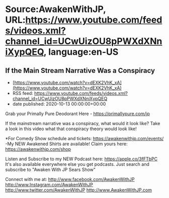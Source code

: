 # Source:AwakenWithJP, URL:https://www.youtube.com/feeds/videos.xml?channel_id=UCwUizOU8pPWXdXNniXypQEQ, language:en-US

## If the Main Stream Narrative Was a Conspiracy
 - [https://www.youtube.com/watch?v=dEXK2VhK_xA](https://www.youtube.com/watch?v=dEXK2VhK_xA)
 - RSS feed: https://www.youtube.com/feeds/videos.xml?channel_id=UCwUizOU8pPWXdXNniXypQEQ
 - date published: 2020-10-13 00:00:00+00:00

Grab your Primally Pure Deodorant Here - https://primallypure.com/jp

If the mainstream narrative was a conspiracy, what would it look like? Take a look in this video what that conspiracy theory would look like!

*For Comedy Show schedule and tickets: https://awakenwithjp.com/events/
-My NEW Awakened Shirts are available! Claim yours here: https://awakenwithjp.com/shop

Listen and Subscribe to my NEW Podcast here: 
https://apple.co/3fFTbPC
It's also available everywhere else you get podcasts. Just search and subscribe to "Awaken With JP Sears Show"

Connect with me at: 
http://www.facebook.com/AwakenWithJP
http://www.Instagram.com/AwakenWithJP
http://www.twitter.com/AwakenWithJP
http://www.AwakenWithJP.com

